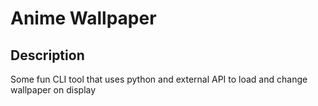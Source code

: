 # Anime Wallpaper

## Description
Some fun CLI tool that uses python and external API to load and change wallpaper on display 